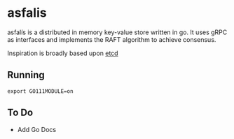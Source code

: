 # asfalis

asfalís is a distributed in memory key-value store written in go. It uses gRPC as interfaces and implements the RAFT algorithm to achieve consensus.

Inspiration is broadly based upon [etcd](https://github.com/etcd-io/etcd)


## Running

```
export GO111MODULE=on
```

## To Do
- Add Go Docs